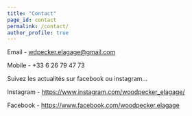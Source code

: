 ```yaml
---
title: "Contact"
page_id: contact
permalink: /contact/
author_profile: true
---
```


Email - wdpecker.elagage@gmail.com

Mobile - +33 6 26 79 47 73

Suivez les actualités sur facebook ou instagram…

Instagram - https://www.instagram.com/woodpecker_elagage/ 

Facebook - https://www.facebook.com/woodpecker.elagage 
